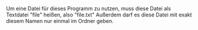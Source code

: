 Um eine Datei für dieses Programm zu nutzen, muss diese Datei als Textdatei "file" heißen, also "file.txt"
Außerdem darf es diese Datei mit exakt diesem Namen nur einmal im Ordner geben.

